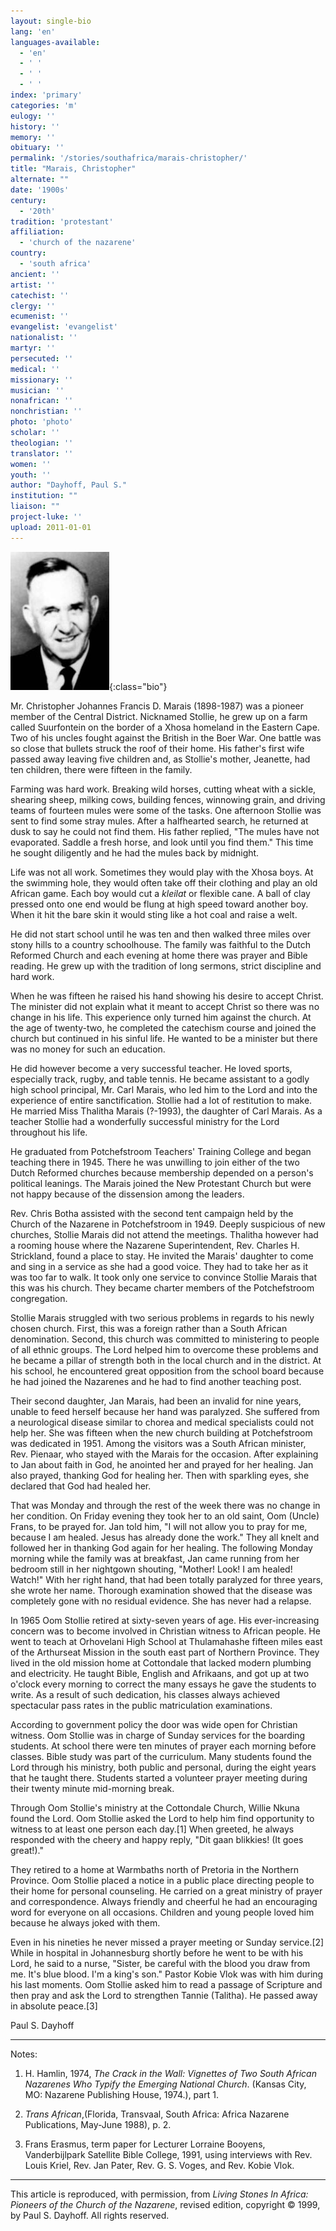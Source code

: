 ```yaml
---
layout: single-bio
lang: 'en'
languages-available:
  - 'en'
  - ' '
  - ' '
  - ' '
index: 'primary'
categories: 'm'
eulogy: ''
history: ''
memory: ''
obituary: ''
permalink: '/stories/southafrica/marais-christopher/'
title: "Marais, Christopher"
alternate: ""
date: '1900s'
century:
  - '20th'
tradition: 'protestant'
affiliation:
  - 'church of the nazarene'
country:
  - 'south africa'
ancient: ''
artist: ''
catechist: ''
clergy: ''
ecumenist: ''
evangelist: 'evangelist'
nationalist: ''
martyr: ''
persecuted: ''
medical: ''
missionary: ''
musician: ''
nonafrican: ''
nonchristian: ''
photo: 'photo'
scholar: ''
theologian: ''
translator: ''
women: ''
youth: ''
author: "Dayhoff, Paul S."
institution: ""
liaison: ""
project-luke: ''
upload: 2011-01-01
---
```


![Christopher Marais](/images/bio-pics/southafrica/marais-christopher/marais_christopher.jpg){:class="bio"}

Mr. Christopher Johannes Francis D. Marais (1898-1987) was a pioneer member of the Central District.  Nicknamed Stollie,  he grew up on a farm called Suurfontein on the border of a Xhosa homeland in the Eastern Cape.  Two of his uncles fought against the British in the Boer War.  One battle was so close that bullets struck the roof of their home.  His father's first wife passed away leaving five children and, as Stollie's mother, Jeanette, had ten children, there were fifteen in the family.

Farming was hard work.  Breaking wild horses, cutting wheat with a sickle, shearing sheep, milking cows, building fences, winnowing grain, and driving teams of fourteen mules were some of the tasks.  One afternoon Stollie was sent to find some stray mules.  After a halfhearted search, he returned at dusk to say he could not find them.  His father replied, "The mules have not evaporated.  Saddle a fresh horse, and look until you find them."  This time he sought diligently and he had the mules back by midnight.

Life was not all work. Sometimes they would play with the Xhosa boys.  At the swimming hole, they would often take off their clothing and play an old African game.  Each boy would cut a *kleilat*  or flexible cane.  A ball of clay pressed onto one end would be flung at high speed toward another boy.  When it hit the bare skin it would sting like a hot coal and raise a welt.

He did not start school until he was ten and then walked three miles over stony hills to a country schoolhouse.  The family was faithful to the Dutch Reformed Church and each evening at home there was prayer and Bible reading.  He grew up with the tradition of long sermons, strict discipline and hard work.

When he was fifteen he raised his hand showing his desire to accept Christ.  The minister did not explain what it meant to accept Christ so there was no change in his life.  This experience only turned him against the church.  At the age of twenty-two, he completed the catechism course and joined the church but continued in his sinful life.  He wanted to be a minister but there was no money for such an education.

He did however become a very successful teacher.  He loved sports, especially track, rugby, and table tennis.  He became assistant to a godly high school principal, Mr. Carl Marais, who led him to the Lord and into the experience of entire sanctification.  Stollie had a lot of restitution to make.  He married Miss Thalitha Marais (?-1993), the daughter of Carl Marais.  As a teacher Stollie had a wonderfully successful ministry for the Lord throughout his life.

He graduated from Potchefstroom Teachers' Training College and began teaching there in 1945.  There he was unwilling to join either of the two Dutch Reformed churches because membership depended on a person's political leanings.  The Marais joined the New Protestant Church but were not happy because of the dissension among the leaders.

Rev. Chris Botha assisted with the second tent campaign held by the Church of the Nazarene in Potchefstroom in 1949.  Deeply suspicious of new churches, Stollie Marais did not attend the meetings.  Thalitha however had a rooming house where the Nazarene Superintendent, Rev. Charles H. Strickland, found a place to stay.  He invited the Marais' daughter to come and sing in a service as she had a good voice.  They had to take her as it was too far to walk.  It took only one service to convince Stollie Marais that this was his church.  They became charter members of the Potchefstroom congregation.

Stollie Marais struggled with two serious problems in regards to his newly chosen church. First, this was a foreign rather than a South African denomination. Second,  this church was committed to ministering to people of all ethnic groups.  The Lord helped him to overcome these problems and he became a pillar of strength both in the local church and in the district.  At his school, he encountered great opposition from the school board because he had joined the Nazarenes and he had to find another teaching post.

Their second daughter, Jan Marais, had been an invalid for nine years, unable to feed herself because her hand was paralyzed.  She suffered from a neurological disease similar to chorea and medical specialists could not help her.  She was fifteen when the new church building at Potchefstroom was dedicated in 1951.  Among the visitors was a South African minister, Rev. Pienaar, who stayed with the Marais for the occasion.  After explaining to Jan about faith in God, he anointed her and prayed for her healing.  Jan also prayed, thanking God for healing her.  Then with sparkling eyes, she declared that God had healed her.

That was Monday and through the rest of the week there was no change in her condition.  On Friday evening they took her to an old saint, Oom (Uncle) Frans, to be prayed for.  Jan told him, "I will not allow you to pray for me, because I am healed.  Jesus has already done the work."  They all knelt and followed her in thanking God again for her healing.  The following Monday morning while the family was at breakfast, Jan came running from her bedroom still in her nightgown shouting, "Mother! Look! I am healed!  Watch!"  With her right hand, that had been totally paralyzed for three years, she wrote her name.  Thorough examination showed that the disease was completely gone with no residual evidence. She has never had a relapse.

In 1965 Oom Stollie retired at sixty-seven years of age.  His ever-increasing concern was to become involved in Christian witness to African people.  He went to teach at Orhovelani High School at Thulamahashe fifteen miles east of the Arthurseat Mission in the south east part of Northern Province.  They lived in the old mission home at Cottondale that lacked modern plumbing and electricity.  He taught Bible, English and Afrikaans, and got up at two o'clock every morning to correct the many essays he gave the students to write.  As a result of such dedication, his classes always achieved spectacular pass rates in the public matriculation examinations.

According to government policy the door was wide open for Christian witness.  Oom Stollie was in charge of Sunday services for the boarding students.  At school there were ten minutes of prayer each morning before classes.  Bible study was part of the curriculum.  Many students found the Lord through his ministry, both public and personal, during the eight years that he taught there.  Students started a volunteer prayer meeting during their twenty minute mid-morning break.

Through Oom Stollie's ministry at the Cottondale Church, Willie Nkuna found the Lord.  Oom Stollie asked the Lord to help him find opportunity to witness to at least one person each day.[1]   When greeted, he always responded with the cheery and happy reply, "Dit gaan blikkies! (It goes great!)."

They retired to a home at Warmbaths north of Pretoria in the Northern Province.  Oom Stollie placed a notice in a public place directing people to their home for personal counseling.  He carried on a great ministry of prayer and correspondence.  Always friendly and cheerful he had an encouraging word for everyone on all occasions.  Children and young people loved him because he always joked with them.

Even in his nineties he never missed a prayer meeting or Sunday service.[2]   While in hospital in Johannesburg shortly before he went to be with his Lord, he said to a nurse, "Sister, be careful with the blood you draw from me.  It's blue blood.  I'm a king's son."  Pastor Kobie Vlok was with him during his last moments.  Oom Stollie asked him to read a passage of Scripture and then pray and ask the Lord to strengthen Tannie (Talitha).  He passed away in absolute peace.[3]

Paul S. Dayhoff

---

Notes:

1. H. Hamlin, 1974, *The Crack in the Wall: Vignettes of Two South African Nazarenes Who Typify the Emerging National Church*.  (Kansas City, MO: Nazarene Publishing House, 1974.), part 1.

2. *Trans African*,(Florida, Transvaal, South Africa: Africa Nazarene Publications, May-June 1988), p. 2.

3. Frans Erasmus, term paper for Lecturer Lorraine Booyens, Vanderbijlpark Satellite Bible College, 1991, using interviews with Rev. Louis Kriel, Rev. Jan Pater, Rev. G. S. Voges, and Rev. Kobie Vlok.

---

This article is reproduced, with permission, from *Living
Stones In Africa: Pioneers of the Church of the Nazarene*, revised edition,
copyright © 1999, by Paul S. Dayhoff. All rights reserved.
